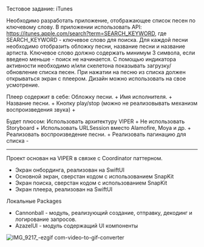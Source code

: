 
Тестовое задание: iTunes

Необходимо разработать приложение, отображающее список песен по ключевому слову. В приложении использовать API: https://itunes.apple.com/search?term=SEARCH_KEYWORD, где SEARCH_KEYWORD - ключевое слово для поиска. Для каждой песни необходимо отобразить обложку песни, название песни и название артиста. Ключевое слово должно содержать минимум 3 символа, если введено меньше - поиск не начинается. С помощью индикатора активности необходимо и/или скелетона показывать загрузку/обновление списка песен. При нажатии на песню из списка должен открываться экран с плеером. Дизайн можно использовать на свое усмотрение.

Плеер содержит в себе: 
Обложку песни. +
Имя исполнителя. +
Название песни. +
Кнопку play/stop (можно не реализовывать механизм воспроизведения звука) +

Будет плюсом:
Использовать архитектуру VIPER +
Не использовать Storyboard +
Использовать URLSession вместо Alamofire, Moya и др. +
Реализовать воспроизведение песни. +
Реализовать пагинацию для списка -

-------------------------------------------------------------------------------------
Проект основан на VIPER в связке с Coordinator паттерном.

- Экран онбординга, реализован на SwiftUI
- Основной экран, сверстан кодом с использованием SnapKit
- Экран поиска, сверстан кодом с использованием SnapKit
- Экран плеера, реализован на SwiftUI

Локальные Packages
+ Cannonball - модуль, реализующий создание, отправку, декодинг и логирование запросов.
+ AzazelUI - модуль содержащий UI компоненты

![IMG_9217_-ezgif com-video-to-gif-converter](https://github.com/user-attachments/assets/514bb6bc-8589-423a-980d-464ebc85a042)
